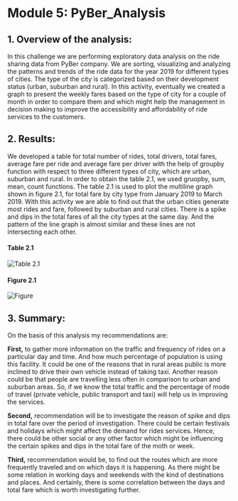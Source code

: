 # 
# Module 5: PyBer_Analysis

## 1.	Overview of the analysis:

In this challenge we are performing exploratory data analysis on the ride sharing data from PyBer company. We are sorting, visualizing and analyzing the patterns and trends of the ride data for the year 2019 for different types of cities. The type of the city is categorized based on their development status (urban, suburban and rural). In this activity, eventually we created a graph to present the weekly fares based on the type of city for a couple of month in order to compare them and which might help the management in decision making to improve the accessibility and affordability of ride services to the customers. 

## 2.	Results:

We developed a table for total number of rides, total drivers, total fares, average fare per ride and average fare per driver with the help of groupby function with respect to three different types of city, which are urban, suburban and rural. In order to obtain the table 2.1, we used gruopby, sum, mean, count functions. The table 2.1 is used to plot the multiline graph shown in figure 2.1, for total fare by city type from January 2019 to March 2019. With this activity we are able to find out that the urban cities generate most rides and fare, followed by suburban and rural cities. There is a spike and dips in the total fares of all the city types at the same day. And the pattern of the line graph is almost similar and these lines are not intersecting each other.

#### Table 2.1

![Table 2.1]()

#### Figure 2.1

![Figure]()

## 3.	Summary:

On the basis of this analysis my recommendations are:

**First,** to gather more information on the traffic and frequency of rides on a particular day and time. And how much percentage of population is using this facility. It could be one of the reasons that in rural areas public is more inclined to drive their own vehicle instead of taking taxi. Another reason could be that people are travelling less often in comparison to urban and suburban areas. So, if we know the total traffic and the percentage of mode of travel (private vehicle, public transport and taxi) will help us in improving the services. 

**Second,** recommendation will be to investigate the reason of spike and dips in total fare over the period of investigation. There could be certain festivals and holidays which might affect the demand for rides services. Hence, there could be other social or any other factor which might be influencing the certain spikes and dips in the total fare of the moth or week.

**Third,** recommendation would be, to find out the routes which are more frequently traveled and on which days it is happening. As there might be some relation in working days and weekends with the kind of destinations and places. And certainly, there is some correlation between the days and total fare which is worth investigating further.



